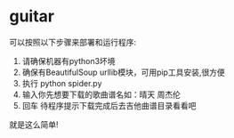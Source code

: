 # guitar

可以按照以下步骤来部署和运行程序:

1. 请确保机器有python3坏境
2. 确保有BeautifulSoup urllib模块，可用pip工具安装,很方便
3. 执行 python spider.py
4. 输入你先想要下载的歌曲谱名如：晴天 周杰伦
4. 回车 待程序提示下载完成后去吉他曲谱目录看看吧

就是这么简单!